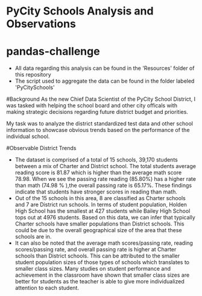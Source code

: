 # PyCity Schools Analysis and Observations 
# pandas-challenge

- All data regarding this analysis can be found in the 'Resources' folder of this repository
- The script used to aggregate the data can be found in the folder labeled 'PyCitySchools'

#Background 
As the new Chief Data Scientist of the PyCity School District, I was tasked with helping the school board and other city officals with making strategic decisions regarding future district budget and priorities. 

My task was to analyze the district standardized test data and other school information to showcase obvious trends based on the performance of the individual school. 

#Observable District Trends 
 - The dataset is comprised of a total of 15 schools, 39,170 students between a mix of Charter and District school.  The total students average reading score is 81.87 which is higher than the average math score 78.98. When we see the passing rate reading (85.80%) has a higher rate than math (74.98 % ),the overall passing rate is 65.17%. These findings indicate that students have stronger scores in reading than math. 
- Out of the 15 schools in this area, 8 are classified as Charter schools and 7 are District run schools. In terms of student population, Holden High School has the smallest at 427 students while Bailey High School tops out at 4976 students. Based on this data, we can infer that typically Charter schools have smaller populations than District schools. This could be due to the overall geographical size of the area that these schools are in. 
- It can also be noted that the average math scores/passing rate, reading scores/passing rate, and overall passing rate is higher at Charter schools than District schools. This can be attributed to the smaller student population sizes of those types of schools which translates to smaller class sizes. Many studies on student performance and achievement in the classroom have shown that smaller class sizes are better for students as the teacher is able to give more individualized attention to each student.

